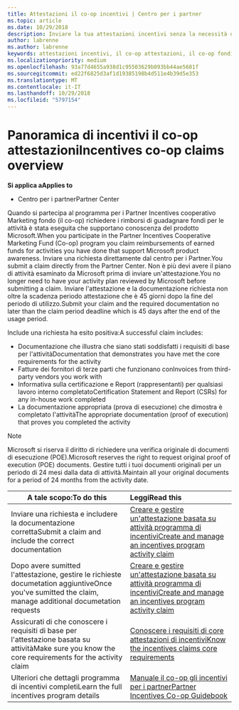 ```yaml
---
title: Attestazioni il co-op incentivi | Centro per i partner
ms.topic: article
ms.date: 10/29/2018
description: Inviare la tua attestazioni incentivi senza la necessità di avere l'attività di pianificare esaminato prima di tutto.
author: labrenne
ms.author: labrenne
keywords: attestazioni incentivi, il co-op attestazioni, il co-op fondi
ms.localizationpriority: medium
ms.openlocfilehash: 93a77d4655a938d1c95503629b093bb44ae5681f
ms.sourcegitcommit: ed22f6825d3af1d19385198b4d511e4b39d5e353
ms.translationtype: MT
ms.contentlocale: it-IT
ms.lasthandoff: 10/29/2018
ms.locfileid: "5797154"
---
```

# <a name="incentives-co-op-claims-overview"></a><span data-ttu-id="f1b77-104">Panoramica di incentivi il co-op attestazioni</span><span class="sxs-lookup"><span data-stu-id="f1b77-104">Incentives co-op claims overview</span></span>

**<span data-ttu-id="f1b77-105">Si applica a</span><span class="sxs-lookup"><span data-stu-id="f1b77-105">Applies to</span></span>**

- <span data-ttu-id="f1b77-106">Centro per i partner</span><span class="sxs-lookup"><span data-stu-id="f1b77-106">Partner Center</span></span>

<span data-ttu-id="f1b77-107">Quando si partecipa al programma per i Partner Incentives cooperativo Marketing fondo (il co-op) richiedere i rimborsi di guadagnare fondi per le attività è stata eseguita che supportano conoscenza del prodotto Microsoft.</span><span class="sxs-lookup"><span data-stu-id="f1b77-107">When you participate in the  Partner Incentives Cooperative Marketing Fund (Co-op) program you claim reimbursements of earned funds for activities you have done that support Microsoft product awareness.</span></span> <span data-ttu-id="f1b77-108">Inviare una richiesta direttamente dal centro per i Partner.</span><span class="sxs-lookup"><span data-stu-id="f1b77-108">You submit a claim directly from the Partner Center.</span></span> <span data-ttu-id="f1b77-109">Non è più devi avere il piano di attività esaminato da Microsoft prima di inviare un'attestazione.</span><span class="sxs-lookup"><span data-stu-id="f1b77-109">You no longer need to have your activity plan reviewed by Microsoft before submitting a claim.</span></span> <span data-ttu-id="f1b77-110">Inviare l'attestazione e la documentazione richiesta non oltre la scadenza periodo attestazione che è 45 giorni dopo la fine del periodo di utilizzo.</span><span class="sxs-lookup"><span data-stu-id="f1b77-110">Submit your claim and the required documentation no later than the claim period deadline which is 45 days after the end of the usage period.</span></span> 

<span data-ttu-id="f1b77-111">Include una richiesta ha esito positiva:</span><span class="sxs-lookup"><span data-stu-id="f1b77-111">A successful claim includes:</span></span>

- <span data-ttu-id="f1b77-112">Documentazione che illustra che siano stati soddisfatti i requisiti di base per l'attività</span><span class="sxs-lookup"><span data-stu-id="f1b77-112">Documentation that demonstrates you have met the core requirements for the activity</span></span>
- <span data-ttu-id="f1b77-113">Fatture dei fornitori di terze parti che funzionano con</span><span class="sxs-lookup"><span data-stu-id="f1b77-113">Invoices from third-party vendors you work with</span></span>
- <span data-ttu-id="f1b77-114">Informativa sulla certificazione e Report (rappresentanti) per qualsiasi lavoro interno completato</span><span class="sxs-lookup"><span data-stu-id="f1b77-114">Certification Statement and Report (CSRs) for any in-house work completed</span></span>
- <span data-ttu-id="f1b77-115">La documentazione appropriata (prova di esecuzione) che dimostra è completato l'attività</span><span class="sxs-lookup"><span data-stu-id="f1b77-115">The appropriate documentation (proof of execution) that proves you completed the activity</span></span> 

>[!NOTE]
><span data-ttu-id="f1b77-116">Microsoft si riserva il diritto di richiedere una verifica originale di documenti di esecuzione (POE).</span><span class="sxs-lookup"><span data-stu-id="f1b77-116">Microsoft reserves the right to request original proof of execution (POE) documents.</span></span> <span data-ttu-id="f1b77-117">Gestire tutti i tuoi documenti originali per un periodo di 24 mesi dalla data di attività.</span><span class="sxs-lookup"><span data-stu-id="f1b77-117">Maintain all your original documents for a period of 24 months from the activity date.</span></span> 

|**<span data-ttu-id="f1b77-118">A tale scopo:</span><span class="sxs-lookup"><span data-stu-id="f1b77-118">To do this</span></span>**   |**<span data-ttu-id="f1b77-119">Leggi</span><span class="sxs-lookup"><span data-stu-id="f1b77-119">Read this</span></span>**   |
|-----------------|:--------------------------------------|
|<span data-ttu-id="f1b77-120">Inviare una richiesta e includere la documentazione corretta</span><span class="sxs-lookup"><span data-stu-id="f1b77-120">Submit a claim and include the correct documentation</span></span>|[<span data-ttu-id="f1b77-121">Creare e gestire un'attestazione basata su attività programma di incentivi</span><span class="sxs-lookup"><span data-stu-id="f1b77-121">Create and manage an incentives program activity claim</span></span>](create-incentives-claims.md)|
|<span data-ttu-id="f1b77-122">Dopo avere sumitted l'attestazione, gestire le richieste documetation aggiuntive</span><span class="sxs-lookup"><span data-stu-id="f1b77-122">Once you've sumitted the claim, manage additional documetation requests</span></span>|[<span data-ttu-id="f1b77-123">Creare e gestire un'attestazione basata su attività programma di incentivi</span><span class="sxs-lookup"><span data-stu-id="f1b77-123">Create and manage an incentives program activity claim</span></span>](create-incentives-claims.md)  |
|<span data-ttu-id="f1b77-124">Assicurati di che conoscere i requisiti di base per l'attestazione basata su attività</span><span class="sxs-lookup"><span data-stu-id="f1b77-124">Make sure you know the core requirements for the activity claim</span></span>|[<span data-ttu-id="f1b77-125">Conoscere i requisiti di core attestazioni di incentivi</span><span class="sxs-lookup"><span data-stu-id="f1b77-125">Know the incentives claims core requirements</span></span>](core-requirements.md)   |
|<span data-ttu-id="f1b77-126">Ulteriori che dettagli programma di incentivi completi</span><span class="sxs-lookup"><span data-stu-id="f1b77-126">Learn the full incentives program details</span></span>|[<span data-ttu-id="f1b77-127">Manuale il co-op gli incentivi per i partner</span><span class="sxs-lookup"><span data-stu-id="f1b77-127">Partner Incentives Co-op Guidebook</span></span>](https://assets.microsoft.com/coop-guidebook.pdf)
                                                                                 
                                   